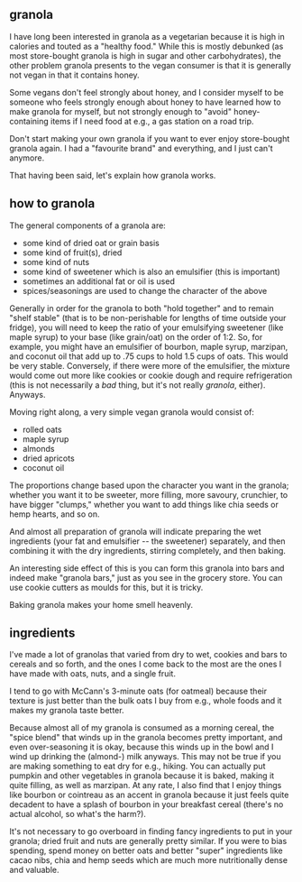 granola
---
I have long been interested in granola as a vegetarian because it is high in calories and touted as a "healthy food." While this is mostly debunked (as most store-bought granola is high in sugar and other carbohydrates), the other problem granola presents to the vegan consumer is that it is generally not vegan in that it contains honey.

Some vegans don't feel strongly about honey, and I consider myself to be someone who feels strongly enough about honey to have learned how to make granola for myself, but not strongly enough to "avoid" honey-containing items if I need food at e.g., a gas station on a road trip.

Don't start making your own granola if you want to ever enjoy store-bought granola again. I had a "favourite brand" and everything, and I just can't anymore.

That having been said, let's explain how granola works.

how to granola
---
The general components of a granola are:

- some kind of dried oat or grain basis
- some kind of fruit(s), dried
- some kind of nuts
- some kind of sweetener which is also an emulsifier (this is important)
- sometimes an additional fat or oil is used
- spices/seasonings are used to change the character of the above

Generally in order for the granola to both "hold together" and to remain "shelf stable" (that is to be non-perishable for lengths of time outside your fridge), you will need to keep the ratio of your emulsifying sweetener (like maple syrup) to your base (like grain/oat) on the order of 1:2. So, for example, you might have an emulsifier of bourbon, maple syrup, marzipan, and coconut oil that add up to .75 cups to hold 1.5 cups of oats. This would be very stable. Conversely, if there were more of the emulsifier, the mixture would come out more like cookies or cookie dough and require refrigeration (this is not necessarily a *bad* thing, but it's not really *granola*, either). Anyways.

Moving right along, a very simple vegan granola would consist of:

- rolled oats
- maple syrup
- almonds
- dried apricots
- coconut oil

The proportions change based upon the character you want in the granola; whether you want it to be sweeter, more filling, more savoury, crunchier, to have bigger "clumps," whether you want to add things like chia seeds or hemp hearts, and so on.

And almost all preparation of granola will indicate preparing the wet ingredients (your fat and emulsifier -- the sweetener) separately, and then combining it with the dry ingredients, stirring completely, and then baking.

An interesting side effect of this is you can form this granola into bars and indeed make "granola bars," just as you see in the grocery store. You can use cookie cutters as moulds for this, but it is tricky.

Baking granola makes your home smell heavenly.

ingredients
---
I've made a lot of granolas that varied from dry to wet, cookies and bars to cereals and so forth, and the ones I come back to the most are the ones I have made with oats, nuts, and a single fruit.

I tend to go with McCann's 3-minute oats (for oatmeal) because their texture is just better than the bulk oats I buy from e.g., whole foods and it makes my granola taste better.

Because almost all of my granola is consumed as a morning cereal, the "spice blend" that winds up in the granola becomes pretty important, and even over-seasoning it is okay, because this winds up in the bowl and I wind up drinking the (almond-) milk anyways. This may not be true if you are making something to eat dry for e.g., hiking. You can actually put pumpkin and other vegetables in granola because it is baked, making it quite filling, as well as marzipan. At any rate, I also find that I enjoy things like bourbon or cointreau as an accent in granola because it just feels quite decadent to have a splash of bourbon in your breakfast cereal (there's no actual alcohol, so what's the harm?).

It's not necessary to go overboard in finding fancy ingredients to put in your granola; dried fruit and nuts are generally pretty similar. If you were to bias spending, spend money on better oats and better "super" ingredients like cacao nibs, chia and hemp seeds which are much more nutritionally dense and valuable.
